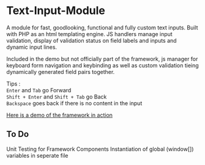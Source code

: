 # Text-Input-Module
A module for fast, goodlooking, functional and fully custom text inputs.
Built with PHP as an html templating engine. JS handlers manage input validation, display of validation status on field labels and inputs and dynamic input lines.

Included in the demo but not officially part of the framework, js manager for keyboard form navigation and keybinding as well as custom validation tieing dynamically generated field pairs together.

Tips : <br/>
`Enter` and `Tab` go Forward <br/>
`Shift + Enter` and `Shift + Tab` go Back <br/>
`Backspace` goes back if there is no content in the input <br/>



[Here is a demo of the framework in action][1]


To Do
--
Unit Testing for Framework Components
Instantiation of global (window[]) variables in seperate file



[1]: https://rawgit.com/nappa300/Text-Input-Framework/master/demo/compiled/Dashboard%20-%20Beach%20Time%20Auctions%20-%20Bid%20to%20your%20Happy%20Place.html
